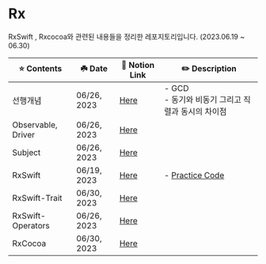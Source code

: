# Rx 
RxSwift , Rxcocoa와 관련된 내용들을 정리한 레포지토리입니다. (2023.06.19 ~ 06.30)<br>

| ⭐️ Contents | ☘️ Date | 🔗 Notion Link | ✏️ Description |
|-|-|-|-|
| 선행개념 | 06/26, 2023 | [Here](https://www.notion.so/RxSwift-GCD-d570167075974740843976101075b63d?pvs=4) | - GCD<br> - 동기와 비동기 그리고 직렬과 동시의 차이점 |
| Observable, Driver | 06/26, 2023 | [Here](https://www.notion.so/Observable-Driver-4ac5a19721874a5fb5f2380ed7cbceb8?pvs=4) | |
| Subject | 06/26, 2023 | [Here](https://www.notion.so/Subject-5e4b07b38478464f959b9008c9ae452a?pvs=4) | |
| RxSwift | 06/19, 2023 | [Here](https://www.notion.so/RxSwift-44feac5a37f346dab7f8875b06ebf3c1?pvs=4) | - [Practice Code]() |
| RxSwift-Trait | 06/30, 2023 | [Here](https://www.notion.so/RxSwift-Trait-2517f5fb8bc9490e8436a4ca0b96aeee?pvs=4) | |
| RxSwift-Operators | 06/26, 2023 | [Here](https://www.notion.so/RxSwift-Operators-2890b5f5e0d24536a15ec0478249fbf4?pvs=4) | |
| RxCocoa | 06/30, 2023 | [Here](https://www.notion.so/RxCocoa-Trait-Relay-Driver-Signal-008f9a7173634d538bef1b2cfc28e050?pvs=4) | |
